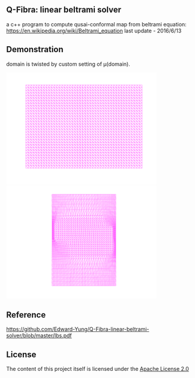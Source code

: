 
## Q-Fibra: linear beltrami solver 
a c++ program to compute qusai-conformal map from beltrami equation: https://en.wikipedia.org/wiki/Beltrami_equation
last update - 2016/6/13

## Demonstration
domain is twisted by custom setting of μ(domain).
<p>
<img src="https://github.com/ecpy/Random-Labs/raw/master/algo/lbs_cpp/demo/mesh.png" height="300"><img src="https://github.com/ecpy/Random-Labs/raw/master/algo/lbs_cpp/demo/mesh_result.png" height="300"> 

## Reference
https://github.com/Edward-Yung/Q-Fibra-linear-beltrami-solver/blob/master/lbs.pdf

## License 
The content of this project itself is licensed under the [Apache License 2.0](http://www.apache.org/licenses/LICENSE-2.0) 
